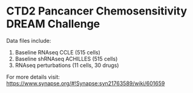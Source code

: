 
# CTD2 Pancancer Chemosensitivity DREAM Challenge

Data files include:
1. Baseline RNAseq CCLE (515 cells)
2. Baseline shRNAseq ACHILLES (515 cells)
3. RNAseq perturbations (11 cells, 30 drugs)

For more details visit:
https://www.synapse.org/#!Synapse:syn21763589/wiki/601659
